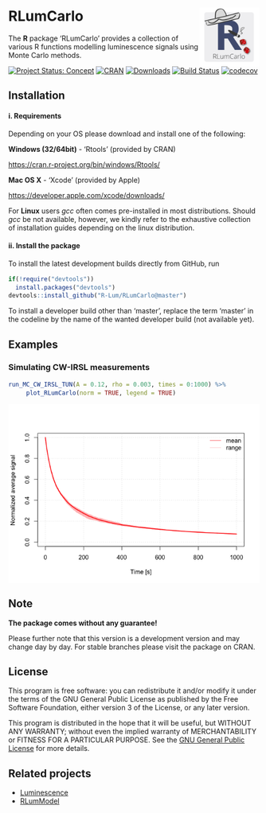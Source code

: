 




<!-- README.md was auto-generated by README.Rmd. Please DO NOT edit by hand!-->

# RLumCarlo <img width=120px src="man/figures/Logo_RLumCarlo.png" align="right" />

The **R** package ‘RLumCarlo’ provides a collection of various R
functions modelling luminescence signals using Monte Carlo methods.

[![Project Status:
Concept](http://www.repostatus.org/badges/latest/concept.svg)](https://www.repostatus.org/#concept)
[![CRAN](http://www.r-pkg.org/badges/version/RLumCarlo)](https://cran.r-project.org/package=RLumCarlo)
[![Downloads](http://cranlogs.r-pkg.org/badges/grand-total/RLumCarlo)](http://www.r-pkg.org/pkg/RLumCarlo)
[![Build
Status](https://travis-ci.com/R-Lum/RLumCarlo.svg?token=ymRxA7NeJn6EE7PixZr8&branch=master)](https://travis-ci.com/R-Lum/RLumCarlo)
[![codecov](https://codecov.io/gh/R-Lum/RLumCarlo/branch/master/graph/badge.svg?token=W0q5JUInf7)](https://codecov.io/gh/R-Lum/RLumCarlo)

## Installation

#### i. Requirements

Depending on your OS please download and install one of the following:

**Windows (32/64bit)** - ‘Rtools’ (provided by CRAN)

<https://cran.r-project.org/bin/windows/Rtools/>

**Mac OS X** - ‘Xcode’ (provided by Apple)

<https://developer.apple.com/xcode/downloads/>

For **Linux** users *gcc* often comes pre-installed in most
distributions. Should *gcc* be not available, however, we kindly refer
to the exhaustive collection of installation guides depending on the
linux distribution.

#### ii. Install the package

To install the latest development builds directly from GitHub, run

``` r
if(!require("devtools"))
  install.packages("devtools")
devtools::install_github("R-Lum/RLumCarlo@master")
```

To install a developer build other than ‘master’, replace the term
‘master’ in the codeline by the name of the wanted developer build
(not available yet).

## Examples

### Simulating CW-IRSL measurements

``` r
run_MC_CW_IRSL_TUN(A = 0.12, rho = 0.003, times = 0:1000) %>%
     plot_RLumCarlo(norm = TRUE, legend = TRUE)
```

<img src="man/figures/README-unnamed-chunk-2-1.png" style="display: block; margin: auto;" />

## Note

**The package comes without any guarantee\!**

Please further note that this version is a development version and may
change day by day. For stable branches please visit the package on CRAN.

## License

This program is free software: you can redistribute it and/or modify it
under the terms of the GNU General Public License as published by the
Free Software Foundation, either version 3 of the License, or any later
version.

This program is distributed in the hope that it will be useful, but
WITHOUT ANY WARRANTY; without even the implied warranty of
MERCHANTABILITY or FITNESS FOR A PARTICULAR PURPOSE. See the [GNU
General Public
License](https://github.com/R-Lum/RLumCarlo/blob/master/LICENSE) for
more details.

## Related projects

  - [Luminescence](https://github.com/R-Lum/Luminescence)
  - [RLumModel](https://github.com/R-Lum/RLumModel)
